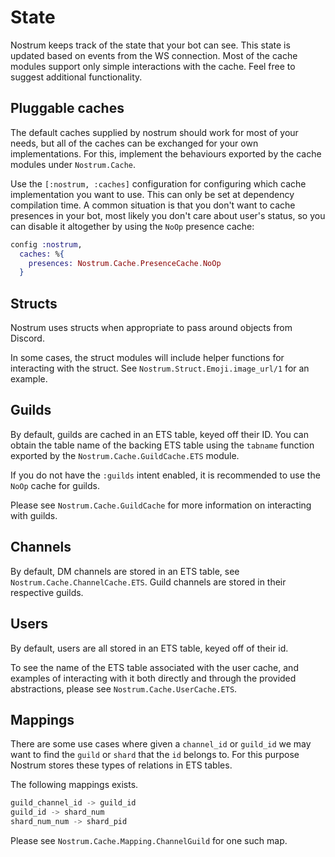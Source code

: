 # State
Nostrum keeps track of the state that your bot can see. This state is updated
based on events from the WS connection. Most of the cache modules support only
simple interactions with the cache. Feel free to suggest additional functionality.

## Pluggable caches

The default caches supplied by nostrum should work for most of your needs, but
all of the caches can be exchanged for your own implementations. For this,
implement the behaviours exported by the cache modules under `Nostrum.Cache`.

Use the `[:nostrum, :caches]` configuration for configuring which cache
implementation you want to use. This can only be set at dependency compilation
time. A common situation is that you don't want to cache presences in your bot,
most likely you don't care about user's status, so you can disable it altogether
by using the `NoOp` presence cache:

```elixir
config :nostrum,
  caches: %{
    presences: Nostrum.Cache.PresenceCache.NoOp
  }
```

## Structs
Nostrum uses structs when appropriate to pass around objects from Discord.

In some cases, the struct modules will include helper functions for interacting
with the struct. See `Nostrum.Struct.Emoji.image_url/1` for an example.

## Guilds
By default, guilds are cached in an ETS table, keyed off their ID. You can
obtain the table name of the backing ETS table using the `tabname` function
exported by the `Nostrum.Cache.GuildCache.ETS` module.

If you do not have the `:guilds` intent enabled, it is recommended to use the `NoOp`
cache for guilds.

Please see `Nostrum.Cache.GuildCache` for more information on interacting with
guilds.

## Channels
By default, DM channels are stored in an ETS table, see
`Nostrum.Cache.ChannelCache.ETS`. Guild channels are stored in their respective
guilds.

## Users
By default, users are all stored in an ETS table, keyed off of their id.

To see the name of the ETS table associated with the user cache, and examples of
interacting with it both directly and through the provided abstractions, please
see `Nostrum.Cache.UserCache.ETS`.

## Mappings
There are some use cases where given a `channel_id` or `guild_id` we may want to
find the `guild` or `shard` that the `id` belongs to. For this purpose Nostrum
stores these types of relations in ETS tables.

The following mappings exists.
```elixir
guild_channel_id -> guild_id
guild_id -> shard_num
shard_num_num -> shard_pid
```

Please see `Nostrum.Cache.Mapping.ChannelGuild` for one such map.
